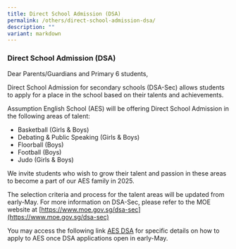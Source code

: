 ```yaml
---
title: Direct School Admission (DSA)
permalink: /others/direct-school-admission-dsa/
description: ""
variant: markdown
---
```

### Direct School Admission (DSA)

Dear Parents/Guardians and Primary 6 students,

Direct School Admission for secondary schools (DSA-Sec) allows students to apply for a place in the school based on their talents and achievements.

Assumption English School (AES) will be offering Direct School Admission in the following areas of talent:

*   Basketball (Girls & Boys)
*   Debating & Public Speaking (Girls & Boys)
*   Floorball (Boys)
*   Football (Boys)
*   Judo (Girls & Boys)

We invite students who wish to grow their talent and passion in these areas to become a part of our AES family in 2025.

The selection criteria and process for the talent areas will be updated from early-May. For more information on DSA-Sec, please refer to the MOE website at [https://www.moe.gov.sg/dsa-sec](https://www.moe.gov.sg/dsa-sec)

You may access the following link [AES DSA](https://www.assumptionenglish.moe.edu.sg/student-development/ccas/direct-school-admission-dsa/) for specific details on how to apply to AES once DSA applications open in early-May.